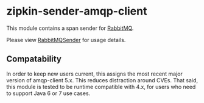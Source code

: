 # zipkin-sender-amqp-client
This module contains a span sender for [RabbitMQ](https://github.com/rabbitmq/rabbitmq-java-client).

Please view [RabbitMQSender](src/main/java/zipkin2/reporter/amqp/RabbitMQSender.java)
for usage details.

## Compatability

In order to keep new users current, this assigns the most recent major version
of amqp-client 5.x. This reduces distraction around CVEs. That said, this
module is tested to be runtime compatible with 4.x, for users who need to
support Java 6 or 7 use cases.
